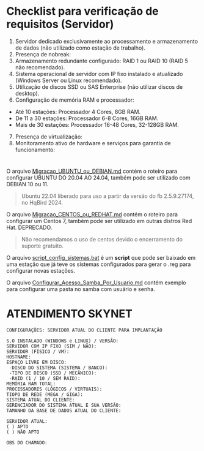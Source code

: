 # Checklist para verificação de requisitos (Servidor)
1. Servidor dedicado exclusivamente ao processamento e armazenamento de dados (não utilizado como estação de trabalho).
2. Presença de nobreak: 
3. Armazenamento redundante configurado: RAID 1 ou RAID 10 (RAID 5 não recomendado).
4. Sistema operacional de servidor com IP fixo instalado e atualizado (Windows Server ou Linux recomendado).
5. Utilização de discos SSD ou SAS Enterprise (não utilizar discos de desktop).
6. Configuração de memória RAM e processador: 
- Até 10 estações: Processador 4 Cores, 8GB RAM.
- De 11 a 30 estações: Processador 6-8 Cores, 16GB RAM.
- Mais de 30 estações: Processador 16-48 Cores, 32-128GB RAM.
7. Presença de virtualização: 
8. Monitoramento ativo de hardware e serviços para garantia de funcionamento:

# 

O arquivo [Migracao_UBUNTU_ou_DEBIAN.md](https://github.com/TI-SKY/Linux-Migracao_e_Configs/blob/main/Migracao_UBUNTU_ou_DEBIAN.md) contém o roteiro para configurar UBUNTU DO 20.04 AO 24.04, também pode ser utilizado com DEBIAN 10 ou 11.

> Ubuntu 22.04 liberado para uso a partir da versão do fb 2.5.9.27174, no HqBird 2024.

O arquivo [Migracao_CENTOS_ou_REDHAT.md](https://github.com/TI-SKY/Linux-Migracao_e_Configs/blob/main/Migracao_CENTOS_ou_REDHAT.md) contém o roteiro para configurar um Centos 7, também pode ser utilizado em outras distros Red Hat. DEPRECADO.

> Não recomendamos o uso de centos devido o encerramento do suporte gratuito.

O arquivo [script_config_sistemas.bat](https://github.com/TI-SKY/Linux-Migracao_e_Configs/blob/main/script_config_sistemas.bat) é um **script** que pode ser baixado em uma estação que já teve os sistemas configurados para gerar o .reg para configurar novas estações.

O arquivo [Configurar_Acesso_Samba_Por_Usuario.md](https://github.com/TI-SKY/Linux-Migracao_e_Configs/blob/main/Configurar_Acesso_Samba_Por_Usuario.md) contém exemplo para configurar uma pasta no samba com usuário e senha.

# ATENDIMENTO SKYNET
```
CONFIGURAÇÕES: SERVIDOR ATUAL DO CLIENTE PARA IMPLANTAÇÃO

S.O INSTALADO (WINDOWS e LINUX) / VERSÃO: 
SERVIDOR COM IP FIXO (SIM / NÃO): 
SERVIDOR (FÍSICO / VM): 
HOSTNAME:
ESPAÇO LIVRE EM DISCO:
 -DISCO DO SISTEMA (SISTEMA / BANCO):
 -TIPO DE DISCO (SSD / MECÂNICO):
 -RAID (1 / 10 / SEM RAID):
MEMÓRIA RAM TOTAL:
PROCESSADORES (LÓGICOS / VIRTUAIS): 
TIOPO DE REDE (MEGA / GIGA):
SISTEMA ATUAL DO CLIENTE:
GERENCIADOR DO SISTEMA ATUAL E SUA VERSÃO: 
TAMANHO DA BASE DE DADOS ATUAL DO CLIENTE:

SERVIDOR ATUAL:
( ) APTO 
( ) NÃO APTO

OBS DO CHAMADO:
```
